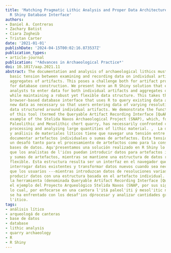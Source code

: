 ```yaml
---
title: 'Matching Pragmatic Lithic Analysis and Proper Data Architecture: The QuARI
  R Shiny Database Interface'
authors:
- Daniel A. Contreras
- Zachary Batist
- Ciara Zogheib
- Tristan Carter
date: '2021-01-01'
publishDate: '2024-04-15T00:02:16.873537Z'
publication_types:
- article-journal
publication: '*Advances in Archaeological Practice*'
doi: 10.1017/aap.2021.11
abstract: The documentation and analysis of archaeological lithics must navigate a
  basic tension between examining and recording data on individual artifacts or on
  aggregates of artifacts. This poses a challenge both for artifact processing and
  for database construction. We present here an R Shiny solution that enables lithic
  analysts to enter data for both individual artifacts and aggregates of artifacts
  while maintaining a robust yet flexible data structure. This takes the form of a
  browser-based database interface that uses R to query existing data and transform
  new data as necessary so that users entering data of varying resolutions still produce
  data structured around individual artifacts. We demonstrate the function and efficacy
  of this tool (termed the Queryable Artifact Recording Interface [QuARI]) using the
  example of the Stelida Naxos Archaeological Project (SNAP), which, focused on a
  Paleolithic and Mesolithic chert quarry, has necessarily confronted challenges of
  processing and analyzing large quantities of lithic material. ,  La documentación
  y análisis de materiales líticos tiene que navegar una tensión entre examinar y
  documentar artefactos individuales o sumas de artefactos. Esta tensión presenta
  un desafó tanto para el procesamiento de artefactos como para la construcción de
  bases de datos. Aqu'ṕresentamos una solución realizado en R Shiny lo cual hace posible
  que los analistas de l'ićos puedan introducir datos para artefactos individuales
  y sumas de artefactos, mientras se mantiene una estructura de datos robusta pero
  flexible. Esta estructura resulta ser un interfaz en el navegador que emplea R para
  interrogar datos existentes y transformar datos nuevos cuando sea necesario, para
  que los usuarios ---mientras introduzcan datos de resoluciones varias--- puedan
  producir datos con una estructura basada en el artefacto individual. Demostramos
  la herramienta (denominada Queryable Artifact Recording Interface [QuARI]) tras
  el ejemplo del Proyecto Arqueológico Stelida Naxos (SNAP, por sus signos en ingles),
  lo cual, por enfocarse en una cantera l'itá paleol'iti ́y mesol'itic ́necesariamente
  se ha enfrentado con los desaf'ios dṕrocesar y analizar cantidades grandes de material
  l'itico.
tags:
- análisis lítico
- arqueologá de canteras
- base de datos
- database
- lithic analysis
- quarry archaeology
- R
- R Shiny
---
```


